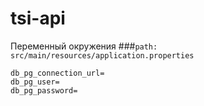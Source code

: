 # tsi-api
Переменный окружения 
###`path: src/main/resources/application.properties`
```
db_pg_connection_url=
db_pg_user=
db_pg_password=
```